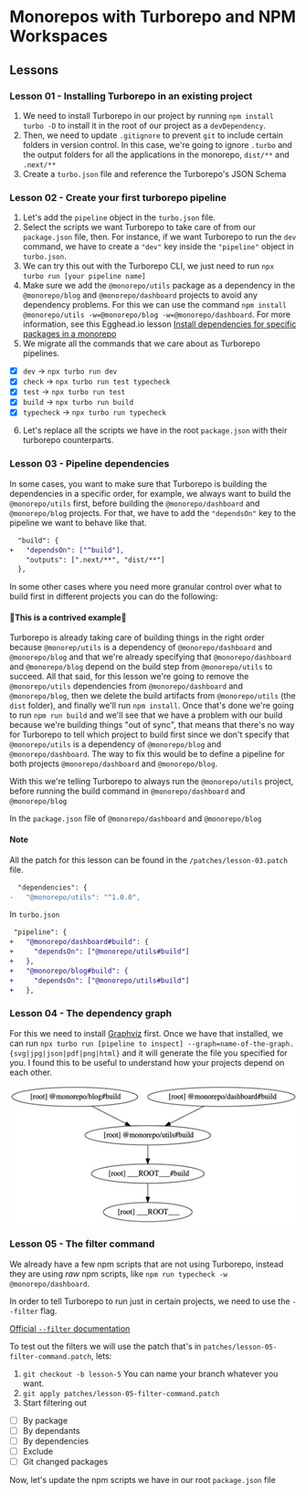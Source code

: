 # Monorepos with Turborepo and NPM Workspaces

## Lessons

### Lesson 01 - Installing Turborepo in an existing project

1. We need to install Turborepo in our project by running `npm install turbo -D` to install it in the root of our project as a `devDependency`.
2. Then, we need to update `.gitignore` to prevent `git` to include certain folders in version control. In this case, we're going to ignore `.turbo` and the output folders for all the applications in the monorepo, `dist/**` and `.next/**`
3. Create a `turbo.json` file and reference the Turborepo's JSON Schema

### Lesson 02 - Create your first turborepo pipeline

1. Let's add the `pipeline` object in the `turbo.json` file.
2. Select the scripts we want Turborepo to take care of from our `package.json` file, then. For instance, if we want Turborepo to run the `dev` command, we have to create a `"dev"` key inside the `"pipeline"` object in `turbo.json`.
3. We can try this out with the Turborepo CLI, we just need to run `npx turbo run [your pipeline name]`
4. Make sure we add the `@monorepo/utils` package as a dependency in the `@monorepo/blog` and `@monorepo/dashboard` projects to avoid any dependency problems. For this we can use the command `npm install @monorepo/utils -w=@monorepo/blog -w=@monorepo/dashboard`. For more information, see this Egghead.io lesson [Install dependencies for specific packages in a monorepo](https://egghead.io/lessons/npm-install-dependencies-for-specific-packages-in-a-monorepo)
5. We migrate all the commands that we care about as Turborepo pipelines.

- [x] `dev` -> `npx turbo run dev`
- [x] `check` -> `npx turbo run test typecheck`
- [x] `test` -> `npx turbo run test`
- [x] `build` -> `npx turbo run build`
- [x] `typecheck` -> `npx turbo run typecheck`

6. Let's replace all the scripts we have in the root `package.json` with their turborepo counterparts.

### Lesson 03 - Pipeline dependencies

In some cases, you want to make sure that Turborepo is building the dependencies in a specific order, for example, we always want to build the `@monorepo/utils` first, before building the `@monorepo/dashboard` and `@monorepo/blog` projects. For that, we have to add the `"dependsOn"` key to the pipeline we want to behave like that.

```diff
  "build": {
+   "dependsOn": ["^build"],
    "outputs": [".next/**", "dist/**"]
  },
```

In some other cases where you need more granular control over what to build first in different projects you can do the following:

#### 🚨This is a contrived example🚨

Turborepo is already taking care of building things in the right order because `@monorep/utils` is a dependency of `@monorepo/dashboard` and `@monorepo/blog` and that we're already specifying that `@monorepo/dashboard` and `@monorepo/blog` depend on the build step from `@monorepo/utils` to succeed. All that said, for this lesson we're going to remove the `@monorepo/utils` dependencies from `@monorepo/dashboard` and `@monorepo/blog`, then we delete the build artifacts from `@monorepo/utils` (the `dist` folder), and finally we'll run `npm install`. Once that's done we're going to run `npm run build` and we'll see that we have a problem with our build because we're building things "out of sync", that means that there's no way for Turborepo to tell which project to build first since we don't specify that `@monorepo/utils` is a dependency of `@monorepo/blog` and `@monorepo/dashboard`.
The way to fix this would be to define a pipeline for both projects `@monorepo/dashboard` and `@monorepo/blog`.

With this we're telling Turborepo to always run the `@monorepo/utils` project, before running the build command in `@monorepo/dashboard` and `@monorepo/blog`

In the `package.json` file of `@monorepo/dashboard` and `@monorepo/blog`

#### Note

All the patch for this lesson can be found in the `/patches/lesson-03.patch` file.

```diff
  "dependencies": {
-   "@monorepo/utils": "^1.0.0",
```

In `turbo.json`

```diff
 "pipeline": {
+   "@monorepo/dashboard#build": {
+     "dependsOn": ["@monorepo/utils#build"]
+   },
+   "@monorepo/blog#build": {
+     "dependsOn": ["@monorepo/utils#build"]
+   },
```

### Lesson 04 - The dependency graph

For this we need to install [Graphviz](https://graphviz.org/download/) first. Once we have that installed, we can run `npx turbo run [pipeline to inspect] --graph=name-of-the-graph.{svg|jpg|json|pdf|png|html}` and it will generate the file you specified for you. I found this to be useful to understand how your projects depend on each other.

![](images/build-deps.jpg)

### Lesson 05 - The filter command

We already have a few npm scripts that are not using Turborepo, instead they are using _raw_ npm scripts, like `npm run typecheck -w @monorepo/dashboard`.

In order to tell Turborepo to run just in certain projects, we need to use the `--filter` flag.

[Official `--filter` documentation](https://turborepo.org/docs/core-concepts/filtering#filter-by-changed-packages)

To test out the filters we will use the patch that's in `patches/lesson-05-filter-command.patch`, lets:

1. `git checkout -b lesson-5` You can name your branch whatever you want.
2. `git apply patches/lesson-05-filter-command.patch`
3. Start filtering out

- [ ] By package
- [ ] By dependants
- [ ] By dependencies
- [ ] Exclude
- [ ] Git changed packages

Now, let's update the npm scripts we have in our root `package.json` file
